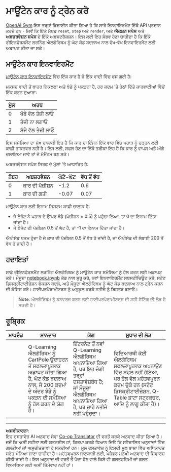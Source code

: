 <!--
CO_OP_TRANSLATOR_METADATA:
{
  "original_hash": "1f2b7441745eb52e25745423b247016b",
  "translation_date": "2025-08-29T18:17:46+00:00",
  "source_file": "8-Reinforcement/2-Gym/assignment.md",
  "language_code": "pa"
}
-->
# ਮਾਊਂਟੇਨ ਕਾਰ ਨੂੰ ਟ੍ਰੇਨ ਕਰੋ

[OpenAI Gym](http://gym.openai.com) ਇਸ ਤਰ੍ਹਾਂ ਡਿਜ਼ਾਈਨ ਕੀਤਾ ਗਿਆ ਹੈ ਕਿ ਸਾਰੇ ਇਨਵਾਇਰਮੈਂਟ ਇੱਕੋ API ਪ੍ਰਦਾਨ ਕਰਦੇ ਹਨ - ਜਿਵੇਂ ਕਿ ਇੱਕੋ ਮੈਥਡ `reset`, `step` ਅਤੇ `render`, ਅਤੇ **ਐਕਸ਼ਨ ਸਪੇਸ** ਅਤੇ **ਅਬਜ਼ਰਵੇਸ਼ਨ ਸਪੇਸ** ਦੇ ਇੱਕੋ ਅਬਸਟਰੈਕਸ਼ਨ। ਇਸ ਲਈ ਇਹ ਸੰਭਵ ਹੋਣਾ ਚਾਹੀਦਾ ਹੈ ਕਿ ਇੱਕੋ ਰੀਇਨਫੋਰਸਮੈਂਟ ਲਰਨਿੰਗ ਐਲਗੋਰਿਥਮ ਨੂੰ ਘੱਟ ਕੋਡ ਬਦਲਾਅ ਨਾਲ ਵੱਖ-ਵੱਖ ਇਨਵਾਇਰਮੈਂਟ ਲਈ ਅਡਾਪਟ ਕੀਤਾ ਜਾ ਸਕੇ।

## ਮਾਊਂਟੇਨ ਕਾਰ ਇਨਵਾਇਰਮੈਂਟ

[ਮਾਊਂਟੇਨ ਕਾਰ ਇਨਵਾਇਰਮੈਂਟ](https://gym.openai.com/envs/MountainCar-v0/) ਵਿੱਚ ਇੱਕ ਕਾਰ ਹੈ ਜੋ ਇੱਕ ਵਾਦੀ ਵਿੱਚ ਫਸ ਗਈ ਹੈ:

ਮਕਸਦ ਵਾਦੀ ਤੋਂ ਬਾਹਰ ਨਿਕਲਣਾ ਅਤੇ ਝੰਡੇ ਨੂੰ ਪਕੜਨਾ ਹੈ, ਹਰ ਕਦਮ 'ਤੇ ਹੇਠਾਂ ਦਿੱਤੇ ਕਾਰਵਾਈਆਂ ਵਿੱਚੋਂ ਇੱਕ ਕਰਨ ਦੁਆਰਾ:

| ਮੁੱਲ | ਅਰਥ |
|---|---|
| 0 | ਖੱਬੇ ਵੱਲ ਤੇਜ਼ੀ ਲਾਓ |
| 1 | ਤੇਜ਼ੀ ਨਾ ਲਗਾਓ |
| 2 | ਸੱਜੇ ਵੱਲ ਤੇਜ਼ੀ ਲਾਓ |

ਇਸ ਸਮੱਸਿਆ ਦਾ ਮੁੱਖ ਚਾਲਾਕੀ ਇਹ ਹੈ ਕਿ ਕਾਰ ਦਾ ਇੰਜਨ ਇੱਕੋ ਵਾਰ ਵਿੱਚ ਪਹਾੜ ਨੂੰ ਚੜ੍ਹਨ ਲਈ ਕਾਫ਼ੀ ਤਾਕਤਵਰ ਨਹੀਂ ਹੈ। ਇਸ ਲਈ, ਸਫਲ ਹੋਣ ਦਾ ਇੱਕੋ ਤਰੀਕਾ ਇਹ ਹੈ ਕਿ ਕਾਰ ਨੂੰ ਵਾਪਸ ਅਤੇ ਅੱਗੇ ਚਲਾਇਆ ਜਾਵੇ ਤਾਂ ਜੋ ਮੋਮੈਂਟਮ ਬਣ ਸਕੇ।

ਅਬਜ਼ਰਵੇਸ਼ਨ ਸਪੇਸ ਸਿਰਫ ਦੋ ਮੁੱਲਾਂ 'ਤੇ ਆਧਾਰਿਤ ਹੈ:

| ਨੰਬਰ | ਅਬਜ਼ਰਵੇਸ਼ਨ  | ਘੱਟੋ-ਘੱਟ | ਵੱਧ ਤੋਂ ਵੱਧ |
|-----|--------------|-----|-----|
|  0  | ਕਾਰ ਦੀ ਪੋਜ਼ੀਸ਼ਨ | -1.2| 0.6 |
|  1  | ਕਾਰ ਦੀ ਗਤੀ | -0.07 | 0.07 |

ਮਾਊਂਟੇਨ ਕਾਰ ਲਈ ਇਨਾਮ ਸਿਸਟਮ ਕਾਫ਼ੀ ਚਾਲਾਕ ਹੈ:

 * ਜੇ ਏਜੰਟ ਨੇ ਪਹਾੜ ਦੇ ਉੱਪਰ ਝੰਡੇ (ਪੋਜ਼ੀਸ਼ਨ = 0.5) ਨੂੰ ਪਹੁੰਚਾ ਲਿਆ, ਤਾਂ 0 ਦਾ ਇਨਾਮ ਦਿੱਤਾ ਜਾਂਦਾ ਹੈ।
 * ਜੇ ਏਜੰਟ ਦੀ ਪੋਜ਼ੀਸ਼ਨ 0.5 ਤੋਂ ਘੱਟ ਹੈ, ਤਾਂ -1 ਦਾ ਇਨਾਮ ਦਿੱਤਾ ਜਾਂਦਾ ਹੈ।

ਐਪੀਸੋਡ ਖਤਮ ਹੁੰਦਾ ਹੈ ਜੇ ਕਾਰ ਦੀ ਪੋਜ਼ੀਸ਼ਨ 0.5 ਤੋਂ ਵੱਧ ਹੋ ਜਾਂਦੀ ਹੈ, ਜਾਂ ਐਪੀਸੋਡ ਦੀ ਲੰਬਾਈ 200 ਤੋਂ ਵੱਧ ਹੋ ਜਾਂਦੀ ਹੈ।

## ਹਦਾਇਤਾਂ

ਸਾਡੇ ਰੀਇਨਫੋਰਸਮੈਂਟ ਲਰਨਿੰਗ ਐਲਗੋਰਿਥਮ ਨੂੰ ਮਾਊਂਟੇਨ ਕਾਰ ਸਮੱਸਿਆ ਨੂੰ ਹੱਲ ਕਰਨ ਲਈ ਅਡਾਪਟ ਕਰੋ। ਮੌਜੂਦਾ [notebook.ipynb](notebook.ipynb) ਕੋਡ ਨਾਲ ਸ਼ੁਰੂ ਕਰੋ, ਨਵਾਂ ਇਨਵਾਇਰਮੈਂਟ ਸਬਸਟੀਚਿਊਟ ਕਰੋ, ਸਟੇਟ ਡਿਸਕ੍ਰੀਟਾਈਜ਼ੇਸ਼ਨ ਫੰਕਸ਼ਨ ਬਦਲੋ, ਅਤੇ ਮੌਜੂਦਾ ਐਲਗੋਰਿਥਮ ਨੂੰ ਘੱਟ ਕੋਡ ਬਦਲਾਅ ਨਾਲ ਟ੍ਰੇਨ ਕਰਨ ਦੀ ਕੋਸ਼ਿਸ਼ ਕਰੋ। ਹਾਈਪਰਪੈਰਾਮੀਟਰਸ ਨੂੰ ਅਨੁਕੂਲ ਕਰਕੇ ਨਤੀਜੇ ਨੂੰ ਬਿਹਤਰ ਬਣਾਓ।

> **Note**: ਐਲਗੋਰਿਥਮ ਨੂੰ ਕਨਵਰਜ ਕਰਨ ਲਈ ਹਾਈਪਰਪੈਰਾਮੀਟਰਸ ਦੀ ਸਹੀ ਸੈਟਿੰਗ ਦੀ ਲੋੜ ਹੋ ਸਕਦੀ ਹੈ।

## ਰੂਬ੍ਰਿਕ

| ਮਾਪਦੰਡ | ਸ਼ਾਨਦਾਰ | ਯੋਗ | ਸੁਧਾਰ ਦੀ ਲੋੜ |
| -------- | --------- | -------- | ----------------- |
|          | Q-Learning ਐਲਗੋਰਿਥਮ ਨੂੰ CartPole ਉਦਾਹਰਨ ਤੋਂ ਸਫਲਤਾਪੂਰਵਕ ਅਡਾਪਟ ਕੀਤਾ ਗਿਆ ਹੈ, ਘੱਟ ਕੋਡ ਬਦਲਾਅ ਨਾਲ, ਜੋ 200 ਕਦਮਾਂ ਦੇ ਅੰਦਰ ਝੰਡੇ ਨੂੰ ਪਕੜਨ ਦੀ ਸਮੱਸਿਆ ਨੂੰ ਹੱਲ ਕਰਨ ਦੇ ਯੋਗ ਹੈ। | ਇੰਟਰਨੈਟ ਤੋਂ ਨਵਾਂ Q-Learning ਐਲਗੋਰਿਥਮ ਅਪਨਾਇਆ ਗਿਆ ਹੈ, ਪਰ ਇਹ ਚੰਗੀ ਤਰ੍ਹਾਂ ਦਸਤਾਵੇਜ਼ਬੱਧ ਹੈ; ਜਾਂ ਮੌਜੂਦਾ ਐਲਗੋਰਿਥਮ ਅਪਨਾਇਆ ਗਿਆ ਹੈ, ਪਰ ਚਾਹੇ ਨਤੀਜੇ ਨਹੀਂ ਪਹੁੰਚਦਾ। | ਵਿਦਿਆਰਥੀ ਕੋਈ ਐਲਗੋਰਿਥਮ ਸਫਲਤਾਪੂਰਵਕ ਅਪਨਾਉਣ ਵਿੱਚ ਸਫਲ ਨਹੀਂ ਹੋਇਆ, ਪਰ ਹੱਲ ਵੱਲ ਮਹੱਤਵਪੂਰਨ ਕਦਮ ਚੁੱਕੇ ਹਨ (ਸਟੇਟ ਡਿਸਕ੍ਰੀਟਾਈਜ਼ੇਸ਼ਨ, Q-Table ਡਾਟਾ ਸਟ੍ਰਕਚਰ, ਆਦਿ ਨੂੰ ਲਾਗੂ ਕੀਤਾ ਹੈ)। |

---

**ਅਸਵੀਕਾਰਨਾ**:  
ਇਹ ਦਸਤਾਵੇਜ਼ AI ਅਨੁਵਾਦ ਸੇਵਾ [Co-op Translator](https://github.com/Azure/co-op-translator) ਦੀ ਵਰਤੋਂ ਕਰਕੇ ਅਨੁਵਾਦ ਕੀਤਾ ਗਿਆ ਹੈ। ਜਦੋਂ ਕਿ ਅਸੀਂ ਸਹੀਤਾ ਲਈ ਯਤਨਸ਼ੀਲ ਹਾਂ, ਕਿਰਪਾ ਕਰਕੇ ਧਿਆਨ ਦਿਓ ਕਿ ਸਵੈਚਾਲਿਤ ਅਨੁਵਾਦਾਂ ਵਿੱਚ ਗਲਤੀਆਂ ਜਾਂ ਅਸੁਚੀਤਤਾਵਾਂ ਹੋ ਸਕਦੀਆਂ ਹਨ। ਮੂਲ ਦਸਤਾਵੇਜ਼ ਨੂੰ ਇਸਦੀ ਮੂਲ ਭਾਸ਼ਾ ਵਿੱਚ ਅਧਿਕਾਰਤ ਸਰੋਤ ਮੰਨਿਆ ਜਾਣਾ ਚਾਹੀਦਾ ਹੈ। ਮਹੱਤਵਪੂਰਨ ਜਾਣਕਾਰੀ ਲਈ, ਪੇਸ਼ੇਵਰ ਮਨੁੱਖੀ ਅਨੁਵਾਦ ਦੀ ਸਿਫਾਰਸ਼ ਕੀਤੀ ਜਾਂਦੀ ਹੈ। ਇਸ ਅਨੁਵਾਦ ਦੀ ਵਰਤੋਂ ਤੋਂ ਪੈਦਾ ਹੋਣ ਵਾਲੇ ਕਿਸੇ ਵੀ ਗਲਤਫਹਿਮੀ ਜਾਂ ਗਲਤ ਵਿਆਖਿਆ ਲਈ ਅਸੀਂ ਜ਼ਿੰਮੇਵਾਰ ਨਹੀਂ ਹਾਂ।